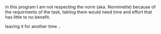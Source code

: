in this program I am not respecting the norm (aka. Norminette) because of the requirments of the task, takling them would need time and effort that has little to no benefit.

leaving it for another time ..